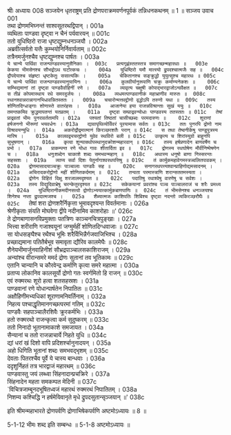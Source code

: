 श्रीः
अध्यायः 008
सञ्जयेन धृतराष्ट्रम् प्रति द्रोणपराक्रमवर्णनपूर्वकं तन्निधनकथनम् ॥ 1 ॥
सञ्जय उवाच 	001  
तथा द्रोणमभिघ्नन्तं साश्वसूतरथद्विपान् ।	001a  
व्यथिताः पाण्डवा दृष्ट्वा न चैनं पर्यवारयन् ॥	001c  
ततो युधिष्ठिरो राजा धृष्टद्युम्नधनञ्जयौ ।	002a  
अब्रवीत्सर्वतो यत्तैः कुम्भयोनिर्निवार्यताम् ॥	002c  
तत्रैनमर्जुनश्चैव धृष्टद्युम्नश्च पार्षतः ।	003a  
`ये चान्ये पार्थिवा राजन्पाण्डवस्यानुसैनिकाः ।	003c  
प्रत्यगृह्णंस्ततस्तत्र समागच्छन्महारथाः ॥	003e  
केकया भीमसेनश्च सौभद्रोऽथ घटोत्कचः ।	004a  
युधिष्ठिरो यमौ मात्स्यो द्रुपदश्चात्मजैः सह ॥	004c  
द्रौपदेयाश्च संहृष्टा धृष्टकेतुः ससात्यकिः ।	005a  
चेकितानश्च सङ्क्रुद्धो युयुत्सुश्च महारथः ॥	005c  
ये चान्ये पार्थिवा राजन्पाण्डवस्यानुयायिनः ।	006a  
कुलवीर्यानुरूपाणि चक्रुः कर्माण्यनेकशः ॥	006c  
सम्भिद्यमानां तां दृष्ट्वा पाण्डवैर्वाहिनीं रणे ।	007a  
व्यावृत्य चक्षुषी कोपाद्भारद्वाजोऽन्ववैक्षत ॥	007c  
स तीव्रं कोपमास्थाय रथे समरदुर्जयः ।	008a  
व्यधमत्पाण्डवानीकं महाभ्राणीव मारुतः ॥	008c  
रथानश्वान्नरान्नागानभिधावन्नितस्ततः ।	009a  
चचारोन्मत्तवद्द्रोणो वृद्धोऽपि तरुणो यथा ॥	009c  
तस्य शोणितदिग्धाङ्गाः शोणास्ते वातरंहसः ।	010a  
आजानेया हया राजन्नविश्रान्ताः सुखं ययुः ॥	010c  
तमन्तकमिव क्रुद्धमापतन्तं यतव्रतम् ।	011a  
दृष्ट्वा सम्प्राद्रवन्योधाः पाण्डवस्य ततस्ततः ॥	011c  
तेषां प्राद्रवतां भीमः पुनरावर्ततामपि ।	012a  
पश्यतां तिष्ठतां चासीच्छब्दः परमदारुणः ॥	012c  
शूराणां हर्षजननो भीरूणां भयवर्धनः ।	013a  
द्यावापृथिव्योर्विवरं पूरयामास सर्वतः ॥	013c  
ततः पुनरपि द्रोणो नाम विश्रावयन्युधि ।	014a  
अकरोद्रौद्रमात्मानं किरञ्छरशतैः परान् ॥	014c  
स तथा तेष्वनीकेषु पाण्डुपुत्रस्य मारिष ।	015a  
कालवद्व्यचरद्द्रोणो युवेव स्थविरो बली ॥	015c  
उत्कृत्य च शिरांस्युग्रो बाहूनपि सुभूषणान् ।	016a  
कृत्वा शून्यान्रथोपस्थानुदक्रोशन्महारवान् ॥	016c  
तस्य हर्षप्रणादेन बाणवर्षेण च प्रभो ।	017a  
प्राकम्पन्त रणे योधा गावः शीतार्दिता इव ॥	017c  
द्रोणस्य रथघोषेण मौर्वीनिष्पेषणेन च ।	018a  
धनुःशब्देन चाकाशे शब्दः समभवन्महान् ॥	018c  
अथास्य धनुषो बाणा निस्सरन्तः सहस्रशः ।	019a  
व्याप्य सर्वा दिशः पेतुर्नागाश्वरथपत्तिषु ॥	019c  
तं कार्मुकमहावेगमस्त्रज्वलितपावकम् ।	020a  
द्रोणमासादयाञ्चक्रुः पाञ्चालाः पाण्डवैः सह ॥	020c  
सनागरथपत्त्यश्वान्प्राहिणोद्यमसादनम् ।	021a  
अचिरादकरोद्द्रोणो महीं शोणितकर्दमाम् ॥	021c  
तन्वता परमास्त्राणि शरान्सततमस्यता ।	022a  
द्रोणेन विहितं दिक्षु शरजालमदृश्यत ॥	022c  
पदातिषु रथाश्वेषु वारणेषु च सर्वशः ।	023a  
तस्य विद्युदिवाभ्रेषु चरन्केतुरदृश्यत ॥	023c  
सकेकयानां प्रवरांश्च पञ्च पाञ्चालराजं च शरैः प्रमथ्य ।	024a  
युधिष्ठिरानीकमदीनसत्वो द्रोणोऽभ्ययात्कार्मुकबाणपाणिः ॥	024c  
तं भीमसेनश्च धनञ्जयश्च शिनेश्च नप्ता द्रुपदात्मजश्च ।	025a  
शैब्यात्मजः काशिपतिः शिबिश्च दृष्ट्वा नदन्तो व्यकिरञ्छरौघैः ॥	025c  
`तेषां शरा द्रोणशरैर्निकृत्ता भूमावदृश्यन्त विवर्तमानाः ।	026a  
श्रेणीकृताः संयति मोघवेगा द्वीपे नदीनामिव काशरोहाः ॥'	026c  
ते द्रोणबाणासनविप्रमुक्ताः पतत्रिणः काञ्चनचित्रपुङ्खाः ।	027a  
भित्त्वा शरीराणि गजाश्वयूनां जग्मुर्महीं शोणितदिग्धवाजाः ॥	027c  
सा योधसङ्घैश्च रथैश्च भूमिः शरैर्विभिन्नैर्गजवाजिभिश्च ।	028a  
प्रच्छाद्यमाना पतितैर्बभूव समावृता द्यौरिव कालमेघैः ॥	028c  
शैनेयभीमार्जुनवाहिनीशं सौभ्रद्रपाञ्चालसकाशिराजम् ।	029a  
अन्यांश्च वीरान्समरे ममर्द द्रोणः सुतानां तव भूतिकामः ॥	029c  
एतानि चान्यानि च कौरवेन्द्र कर्माणि कृत्वा समरे महात्मा ।	030a  
प्रताप्य लोकानिव कालसूर्यो द्रोणो गतः स्वर्गमितो हि राजन् ॥	030c  
एवं रुक्मरथः शूरो हत्वा शतसहस्रशः ।	031a  
पाण्डवानां रणे योधान्पार्षतेन निपातितः ॥	031c  
अक्षौहिणीमभ्यधिकां शूराणामनिवर्तिनाम् ।	032a  
निहत्य पश्चाद्धृतिमानगच्छत्परमां गतिम् ॥	032c  
पाण्डवैः सहपाञ्चालैरशिवैः क्रूरकर्मभिः ।	033a  
हतो रुक्मरथो राजन्कृत्वा कर्म सुदुष्करम् ॥	033c  
ततो निनादो भूतानामाकाशे समजायत ।	034a  
सैन्यानां च ततो राजन्नाचार्ये निहते युधि ॥	034c  
द्यां धरां खं दिशो वापि प्रदिशर्श्चानुनादयन् ।	035a  
अहो धिगिति भूतानां शब्दः समभवद्भृशम् ॥	035c  
देवताः पितरश्चैव पूर्वे ये चास्य बान्धवाः ।	036a  
ददृशुर्निहतं तत्र भारद्वाजं महारथम् ॥	036c  
पाण्डवास्तु जयं लब्ध्वा सिंहनादान्प्रचक्रिरे ।	037a  
सिंहनादेन महता समकम्पत मेदिनी ॥	037c  
`विचित्रजाम्बूनदभूषितध्वजं महारथं रुक्मरथं निपातितम् ।	038a  
निशम्य कश्चिद्धि न हर्षमेयिवानृते मृधे द्रुपदसुतान्सृञ्जयान्  ॥'	038c  

इति श्रीमन्महाभारते द्रोणपर्वणि द्रोणाभिषेकपर्वणि अष्टमोऽध्यायः ॥ 8 ॥

5-1-12 भीमः शब्द इति सम्बन्धः ॥ 5-1-8 अष्टमोऽध्यायः ॥

